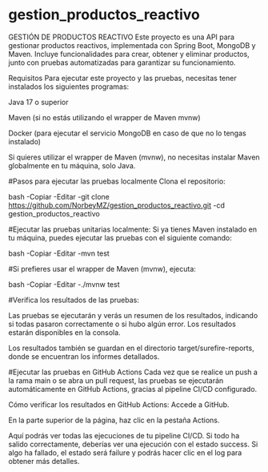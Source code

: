 # gestion_productos_reactivo
GESTIÓN DE PRODUCTOS REACTIVO
Este proyecto es una API para gestionar productos reactivos, implementada con Spring Boot, MongoDB y Maven. Incluye funcionalidades para crear, obtener y eliminar productos, junto con pruebas automatizadas para garantizar su funcionamiento.

Requisitos
Para ejecutar este proyecto y las pruebas, necesitas tener instalados los siguientes programas:

Java 17 o superior

Maven (si no estás utilizando el wrapper de Maven mvnw)

Docker (para ejecutar el servicio MongoDB en caso de que no lo tengas instalado)

Si quieres utilizar el wrapper de Maven (mvnw), no necesitas instalar Maven globalmente en tu máquina, solo Java.

#Pasos para ejecutar las pruebas localmente
Clona el repositorio:

bash
-Copiar
-Editar
-git clone https://github.com/NorbeyMZ/gestion_productos_reactivo.git
-cd gestion_productos_reactivo

#Ejecutar las pruebas unitarias localmente:
Si ya tienes Maven instalado en tu máquina, puedes ejecutar las pruebas con el siguiente comando:

bash
-Copiar
-Editar
-mvn test

#Si prefieres usar el wrapper de Maven (mvnw), ejecuta:

bash
-Copiar
-Editar
-./mvnw test

#Verifica los resultados de las pruebas:

Las pruebas se ejecutarán y verás un resumen de los resultados, indicando si todas pasaron correctamente o si hubo algún error. Los resultados estarán disponibles en la consola.

Los resultados también se guardan en el directorio target/surefire-reports, donde se encuentran los informes detallados.


#Ejecutar las pruebas en GitHub Actions
Cada vez que se realice un push a la rama main o se abra un pull request, las pruebas se ejecutarán automáticamente en GitHub Actions, gracias al pipeline CI/CD configurado.

Cómo verificar los resultados en GitHub Actions:
Accede a GitHub.

En la parte superior de la página, haz clic en la pestaña Actions.

Aquí podrás ver todas las ejecuciones de tu pipeline CI/CD. Si todo ha salido correctamente, deberías ver una ejecución con el estado success. Si algo ha fallado, el estado será failure y podrás hacer clic en el log para obtener más detalles.





